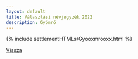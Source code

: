 ```yaml
---
layout: default
title: Választási névjegyzék 2022
description: Gyömrő
---
```


{% include settlementHTMLs/Gyooxmrooxx.html %}

[Vissza](../)